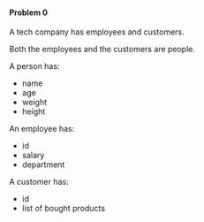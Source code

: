 #### Problem 0

A tech company has employees and customers.

Both the employees and the customers are people.

A person has:
- name
- age
- weight
- height

An employee has:
- id
- salary
- department

A customer has:
- id
- list of bought products

